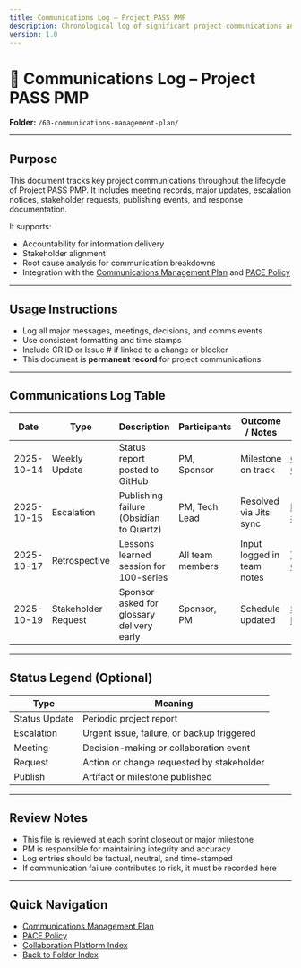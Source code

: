```yaml
---
title: Communications Log – Project PASS PMP
description: Chronological log of significant project communications and related decisions.
version: 1.0
---
```


# 📝 Communications Log – Project PASS PMP  
**Folder:** `/60-communications-management-plan/`

---

## Purpose

This document tracks key project communications throughout the lifecycle of Project PASS PMP. It includes meeting records, major updates, escalation notices, stakeholder requests, publishing events, and response documentation.

It supports:

- Accountability for information delivery  
- Stakeholder alignment  
- Root cause analysis for communication breakdowns  
- Integration with the [Communications Management Plan](pla-communications-management.md) and [PACE Policy](pol-communications-pace.md.md)

---

## Usage Instructions

- Log all major messages, meetings, decisions, and comms events  
- Use consistent formatting and time stamps  
- Include CR ID or Issue # if linked to a change or blocker  
- This document is **permanent record** for project communications

---

## Communications Log Table

| Date | Type | Description | Participants | Outcome / Notes | Linked Artifact |
|------|------|-------------|--------------|------------------|-----------------|
| 2025-10-14 | Weekly Update | Status report posted to GitHub | PM, Sponsor | Milestone on track | [CR-0003](../00-project-integration-management/change-management/change-request-template.md) |
| 2025-10-15 | Escalation | Publishing failure (Obsidian to Quartz) | PM, Tech Lead | Resolved via Jitsi sync | [Issue #14](https://github.com/org/repo/issues/14) |
| 2025-10-17 | Retrospective | Lessons learned session for 100-series | All team members | Input logged in team notes | [Team Charter](../50-resource-management-plan/50-team-charter.md) |
| 2025-10-19 | Stakeholder Request | Sponsor asked for glossary delivery early | Sponsor, PM | Schedule updated | [Schedule Baseline](../20-schedule-management/04-schedule-baseline.md) |

---

## Status Legend (Optional)

| Type | Meaning |
|------|---------|
| Status Update | Periodic project report |
| Escalation | Urgent issue, failure, or backup triggered |
| Meeting | Decision-making or collaboration event |
| Request | Action or change requested by stakeholder |
| Publish | Artifact or milestone published |

---

## Review Notes

- This file is reviewed at each sprint closeout or major milestone  
- PM is responsible for maintaining integrity and accuracy  
- Log entries should be factual, neutral, and time-stamped  
- If communication failure contributes to risk, it must be recorded here

---

## Quick Navigation

- [Communications Management Plan](pla-communications-management.md)  
- [PACE Policy](pol-communications-pace.md.md)  
- [Collaboration Platform Index](pro-communications-collaboration-index.md)  
- [Back to Folder Index](repositories/r30-project-pass-pmp/contents/00-project-pass-pmp/60-communications-managment-plan/index.md)

